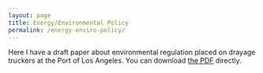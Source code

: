 ```yaml
---
layout: page
title: Energy/Environmental Policy
permalink: /energy-enviro-policy/
---
```


Here I have a draft paper about environmental regulation placed on drayage truckers at the Port of Los Angeles. You can download [the PDF](/assets/Drayage-Trucking-LA_2019.pdf) directly. 